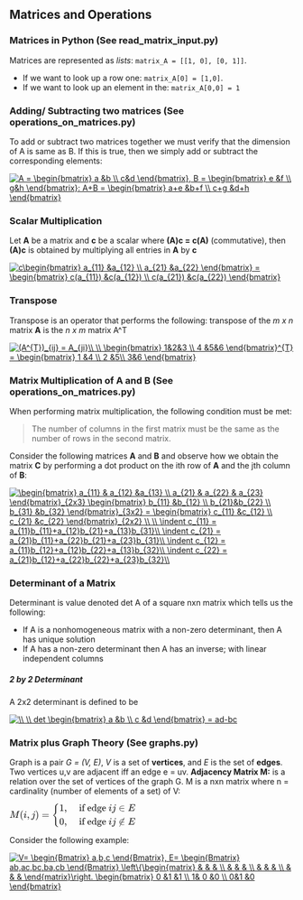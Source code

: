 ## Matrices and Operations

### Matrices in Python (See read_matrix_input.py)
Matrices are represented as _lists_:
`matrix_A = [[1, 0], [0, 1]]`.
* If we want to look up a row one: `matrix_A[0] = [1,0]`.
* If we want to look up an element in the: `matrix_A[0,0] = 1 `


### Adding/ Subtracting two matrices (See operations_on_matrices.py)

To add or subtract two matrices together we must verify that the dimension of A is same as B. If this is true, then we simply add or subtract the corresponding elements:

<a href="https://www.codecogs.com/eqnedit.php?latex=A&space;=&space;\begin{bmatrix}&space;a&space;&b&space;\\&space;c&d&space;\end{bmatrix},&space;B&space;=&space;\begin{bmatrix}&space;e&space;&f&space;\\&space;g&h&space;\end{bmatrix}:&space;A&plus;B&space;=&space;\begin{bmatrix}&space;a&plus;e&space;&b&plus;f&space;\\&space;c&plus;g&space;&d&plus;h&space;\end{bmatrix}" target="_blank"><img src="https://latex.codecogs.com/gif.latex?A&space;=&space;\begin{bmatrix}&space;a&space;&b&space;\\&space;c&d&space;\end{bmatrix},&space;B&space;=&space;\begin{bmatrix}&space;e&space;&f&space;\\&space;g&h&space;\end{bmatrix}:&space;A&plus;B&space;=&space;\begin{bmatrix}&space;a&plus;e&space;&b&plus;f&space;\\&space;c&plus;g&space;&d&plus;h&space;\end{bmatrix}" title="A = \begin{bmatrix} a &b \\ c&d \end{bmatrix}, B = \begin{bmatrix} e &f \\ g&h \end{bmatrix}: A+B = \begin{bmatrix} a+e &b+f \\ c+g &d+h \end{bmatrix}" /></a>

### Scalar Multiplication

Let **A** be a matrix and **c** be a scalar where **(A)c = c(A)** (commutative), then **(A)c** is obtained by multiplying all entries in **A** by **c**

<a href="https://www.codecogs.com/eqnedit.php?latex=c\begin{bmatrix}&space;a_{11}&space;&a_{12}&space;\\&space;a_{21}&space;&a_{22}&space;\end{bmatrix}&space;=&space;\begin{bmatrix}&space;c(a_{11})&space;&c(a_{12})&space;\\&space;c(a_{21})&space;&c(a_{22})&space;\end{bmatrix}" target="_blank"><img src="https://latex.codecogs.com/gif.latex?c\begin{bmatrix}&space;a_{11}&space;&a_{12}&space;\\&space;a_{21}&space;&a_{22}&space;\end{bmatrix}&space;=&space;\begin{bmatrix}&space;c(a_{11})&space;&c(a_{12})&space;\\&space;c(a_{21})&space;&c(a_{22})&space;\end{bmatrix}" title="c\begin{bmatrix} a_{11} &a_{12} \\ a_{21} &a_{22} \end{bmatrix} = \begin{bmatrix} c(a_{11}) &c(a_{12}) \\ c(a_{21}) &c(a_{22}) \end{bmatrix}" /></a>


### Transpose

Transpose is an operator that performs the following: transpose of the _m x n_ matrix **A** is the _n x m_ matrix A^T

<a href="https://www.codecogs.com/eqnedit.php?latex=(A^{T})_{ij}&space;=&space;A_{ji}\\&space;\\&space;\begin{bmatrix}&space;1&2&3&space;\\&space;4&space;&5&6&space;\end{bmatrix}^{T}&space;=&space;\begin{bmatrix}&space;1&space;&4&space;\\&space;2&space;&5\\&space;3&6&space;\end{bmatrix}" target="_blank"><img src="https://latex.codecogs.com/gif.latex?(A^{T})_{ij}&space;=&space;A_{ji}\\&space;\\&space;\begin{bmatrix}&space;1&2&3&space;\\&space;4&space;&5&6&space;\end{bmatrix}^{T}&space;=&space;\begin{bmatrix}&space;1&space;&4&space;\\&space;2&space;&5\\&space;3&6&space;\end{bmatrix}" title="(A^{T})_{ij} = A_{ji}\\ \\ \begin{bmatrix} 1&2&3 \\ 4 &5&6 \end{bmatrix}^{T} = \begin{bmatrix} 1 &4 \\ 2 &5\\ 3&6 \end{bmatrix}" /></a>


### Matrix Multiplication of A and B (See operations_on_matrices.py)

When performing matrix multiplication, the following condition must be met:
> The number of columns in the first matrix must be the same as the number of rows in the second matrix.

Consider the following matrices **A** and **B** and observe how we obtain the matrix **C** by performing a dot product on the ith row of **A** and the jth column of **B**:


<a href="https://www.codecogs.com/eqnedit.php?latex=\begin{bmatrix}&space;a_{11}&space;&&space;a_{12}&space;&a_{13}&space;\\&space;a_{21}&space;&&space;a_{22}&space;&&space;a_{23}&space;\end{bmatrix}_{2x3}&space;\begin{bmatrix}&space;b_{11}&space;&b_{12}&space;\\&space;b_{21}&b_{22}&space;\\&space;b_{31}&space;&b_{32}&space;\end{bmatrix}_{3x2}&space;=&space;\begin{bmatrix}&space;c_{11}&space;&c_{12}&space;\\&space;c_{21}&space;&c_{22}&space;\end{bmatrix}_{2x2}&space;\\&space;\\&space;\indent&space;c_{11}&space;=&space;a_{11}b_{11}&plus;a_{12}b_{21}&plus;a_{13}b_{31}\\&space;\indent&space;c_{21}&space;=&space;a_{21}b_{11}&plus;a_{22}b_{21}&plus;a_{23}b_{31}\\&space;\indent&space;c_{12}&space;=&space;a_{11}b_{12}&plus;a_{12}b_{22}&plus;a_{13}b_{32}\\&space;\indent&space;c_{22}&space;=&space;a_{21}b_{12}&plus;a_{22}b_{22}&plus;a_{23}b_{32}\\" target="_blank"><img src="https://latex.codecogs.com/gif.latex?\begin{bmatrix}&space;a_{11}&space;&&space;a_{12}&space;&a_{13}&space;\\&space;a_{21}&space;&&space;a_{22}&space;&&space;a_{23}&space;\end{bmatrix}_{2x3}&space;\begin{bmatrix}&space;b_{11}&space;&b_{12}&space;\\&space;b_{21}&b_{22}&space;\\&space;b_{31}&space;&b_{32}&space;\end{bmatrix}_{3x2}&space;=&space;\begin{bmatrix}&space;c_{11}&space;&c_{12}&space;\\&space;c_{21}&space;&c_{22}&space;\end{bmatrix}_{2x2}&space;\\&space;\\&space;\indent&space;c_{11}&space;=&space;a_{11}b_{11}&plus;a_{12}b_{21}&plus;a_{13}b_{31}\\&space;\indent&space;c_{21}&space;=&space;a_{21}b_{11}&plus;a_{22}b_{21}&plus;a_{23}b_{31}\\&space;\indent&space;c_{12}&space;=&space;a_{11}b_{12}&plus;a_{12}b_{22}&plus;a_{13}b_{32}\\&space;\indent&space;c_{22}&space;=&space;a_{21}b_{12}&plus;a_{22}b_{22}&plus;a_{23}b_{32}\\" title="\begin{bmatrix} a_{11} & a_{12} &a_{13} \\ a_{21} & a_{22} & a_{23} \end{bmatrix}_{2x3} \begin{bmatrix} b_{11} &b_{12} \\ b_{21}&b_{22} \\ b_{31} &b_{32} \end{bmatrix}_{3x2} = \begin{bmatrix} c_{11} &c_{12} \\ c_{21} &c_{22} \end{bmatrix}_{2x2} \\ \\ \indent c_{11} = a_{11}b_{11}+a_{12}b_{21}+a_{13}b_{31}\\ \indent c_{21} = a_{21}b_{11}+a_{22}b_{21}+a_{23}b_{31}\\ \indent c_{12} = a_{11}b_{12}+a_{12}b_{22}+a_{13}b_{32}\\ \indent c_{22} = a_{21}b_{12}+a_{22}b_{22}+a_{23}b_{32}\\" /></a>

### Determinant of a Matrix

Determinant is value denoted det A of a square nxn matrix which tells us the following:
* If A is a nonhomogeneous matrix with a non-zero determinant, then A has unique solution
* If A has a non-zero determinant then A has an inverse; with linear independent columns

##### 2 by 2 Determinant 

A 2x2 determinant is defined to be

<a href="https://www.codecogs.com/eqnedit.php?latex=\\&space;\\&space;det&space;\begin{bmatrix}&space;a&space;&b&space;\\&space;c&space;&d&space;\end{bmatrix}&space;=&space;ad-bc" target="_blank"><img src="https://latex.codecogs.com/gif.latex?\\&space;\\&space;det&space;\begin{bmatrix}&space;a&space;&b&space;\\&space;c&space;&d&space;\end{bmatrix}&space;=&space;ad-bc" title="\\ \\ det \begin{bmatrix} a &b \\ c &d \end{bmatrix} = ad-bc" /></a>

### Matrix plus Graph Theory (See graphs.py)

Graph is a pair _G = (V, E)_, _V_ is a set of **vertices**, and _E_ is the set of **edges**. Two vertices u,v are adjacent iff an edge e = uv.
**Adjacency Matrix M:** is a relation over the set of vertices of the graph G. M is a nxn matrix where n = cardinality (number of elements of a set) of V:

<svg xmlns="http://www.w3.org/2000/svg" width="29.217ex" height="5.43ex" role="img" focusable="false" viewBox="0 -1450 12913.8 2400" style="vertical-align: -2.149ex;"><g stroke="currentColor" fill="currentColor" stroke-width="0" transform="matrix(1 0 0 -1 0 0)"><g data-mml-node="math"><g data-mml-node="mi"><path data-c="4D" d="M289 629Q289 635 232 637Q208 637 201 638T194 648Q194 649 196 659Q197 662 198 666T199 671T201 676T203 679T207 681T212 683T220 683T232 684Q238 684 262 684T307 683Q386 683 398 683T414 678Q415 674 451 396L487 117L510 154Q534 190 574 254T662 394Q837 673 839 675Q840 676 842 678T846 681L852 683H948Q965 683 988 683T1017 684Q1051 684 1051 673Q1051 668 1048 656T1045 643Q1041 637 1008 637Q968 636 957 634T939 623Q936 618 867 340T797 59Q797 55 798 54T805 50T822 48T855 46H886Q892 37 892 35Q892 19 885 5Q880 0 869 0Q864 0 828 1T736 2Q675 2 644 2T609 1Q592 1 592 11Q592 13 594 25Q598 41 602 43T625 46Q652 46 685 49Q699 52 704 61Q706 65 742 207T813 490T848 631L654 322Q458 10 453 5Q451 4 449 3Q444 0 433 0Q418 0 415 7Q413 11 374 317L335 624L267 354Q200 88 200 79Q206 46 272 46H282Q288 41 289 37T286 19Q282 3 278 1Q274 0 267 0Q265 0 255 0T221 1T157 2Q127 2 95 1T58 0Q43 0 39 2T35 11Q35 13 38 25T43 40Q45 46 65 46Q135 46 154 86Q158 92 223 354T289 629Z"></path></g><g data-mml-node="mo" transform="translate(1051, 0)"><path data-c="28" d="M94 250Q94 319 104 381T127 488T164 576T202 643T244 695T277 729T302 750H315H319Q333 750 333 741Q333 738 316 720T275 667T226 581T184 443T167 250T184 58T225 -81T274 -167T316 -220T333 -241Q333 -250 318 -250H315H302L274 -226Q180 -141 137 -14T94 250Z"></path></g><g data-mml-node="mi" transform="translate(1440, 0)"><path data-c="69" d="M184 600Q184 624 203 642T247 661Q265 661 277 649T290 619Q290 596 270 577T226 557Q211 557 198 567T184 600ZM21 287Q21 295 30 318T54 369T98 420T158 442Q197 442 223 419T250 357Q250 340 236 301T196 196T154 83Q149 61 149 51Q149 26 166 26Q175 26 185 29T208 43T235 78T260 137Q263 149 265 151T282 153Q302 153 302 143Q302 135 293 112T268 61T223 11T161 -11Q129 -11 102 10T74 74Q74 91 79 106T122 220Q160 321 166 341T173 380Q173 404 156 404H154Q124 404 99 371T61 287Q60 286 59 284T58 281T56 279T53 278T49 278T41 278H27Q21 284 21 287Z"></path></g><g data-mml-node="mo" transform="translate(1785, 0)"><path data-c="2C" d="M78 35T78 60T94 103T137 121Q165 121 187 96T210 8Q210 -27 201 -60T180 -117T154 -158T130 -185T117 -194Q113 -194 104 -185T95 -172Q95 -168 106 -156T131 -126T157 -76T173 -3V9L172 8Q170 7 167 6T161 3T152 1T140 0Q113 0 96 17Z"></path></g><g data-mml-node="mi" transform="translate(2229.7, 0)"><path data-c="6A" d="M297 596Q297 627 318 644T361 661Q378 661 389 651T403 623Q403 595 384 576T340 557Q322 557 310 567T297 596ZM288 376Q288 405 262 405Q240 405 220 393T185 362T161 325T144 293L137 279Q135 278 121 278H107Q101 284 101 286T105 299Q126 348 164 391T252 441Q253 441 260 441T272 442Q296 441 316 432Q341 418 354 401T367 348V332L318 133Q267 -67 264 -75Q246 -125 194 -164T75 -204Q25 -204 7 -183T-12 -137Q-12 -110 7 -91T53 -71Q70 -71 82 -81T95 -112Q95 -148 63 -167Q69 -168 77 -168Q111 -168 139 -140T182 -74L193 -32Q204 11 219 72T251 197T278 308T289 365Q289 372 288 376Z"></path></g><g data-mml-node="mo" transform="translate(2641.7, 0)"><path data-c="29" d="M60 749L64 750Q69 750 74 750H86L114 726Q208 641 251 514T294 250Q294 182 284 119T261 12T224 -76T186 -143T145 -194T113 -227T90 -246Q87 -249 86 -250H74Q66 -250 63 -250T58 -247T55 -238Q56 -237 66 -225Q221 -64 221 250T66 725Q56 737 55 738Q55 746 60 749Z"></path></g><g data-mml-node="mo" transform="translate(3308.4, 0)"><path data-c="3D" d="M56 347Q56 360 70 367H707Q722 359 722 347Q722 336 708 328L390 327H72Q56 332 56 347ZM56 153Q56 168 72 173H708Q722 163 722 153Q722 140 707 133H70Q56 140 56 153Z"></path></g><g data-mml-node="mrow" transform="translate(4364.2, 0)"><g data-mml-node="mo"><path data-c="7B" d="M618 -943L612 -949H582L568 -943Q472 -903 411 -841T332 -703Q327 -682 327 -653T325 -350Q324 -28 323 -18Q317 24 301 61T264 124T221 171T179 205T147 225T132 234Q130 238 130 250Q130 255 130 258T131 264T132 267T134 269T139 272T144 275Q207 308 256 367Q310 436 323 519Q324 529 325 851Q326 1124 326 1154T332 1205Q369 1358 566 1443L582 1450H612L618 1444V1429Q618 1413 616 1411L608 1406Q599 1402 585 1393T552 1372T515 1343T479 1305T449 1257T429 1200Q425 1180 425 1152T423 851Q422 579 422 549T416 498Q407 459 388 424T346 364T297 318T250 284T214 264T197 254L188 251L205 242Q290 200 345 138T416 3Q421 -18 421 -48T423 -349Q423 -397 423 -472Q424 -677 428 -694Q429 -697 429 -699Q434 -722 443 -743T465 -782T491 -816T519 -845T548 -868T574 -886T595 -899T610 -908L616 -910Q618 -912 618 -928V-943Z"></path></g><g data-mml-node="mtable" transform="translate(750, 0)"><g data-mml-node="mtr" transform="translate(0, 700)"><g data-mml-node="mtd"><g data-mml-node="mn"><path data-c="31" d="M213 578L200 573Q186 568 160 563T102 556H83V602H102Q149 604 189 617T245 641T273 663Q275 666 285 666Q294 666 302 660V361L303 61Q310 54 315 52T339 48T401 46H427V0H416Q395 3 257 3Q121 3 100 0H88V46H114Q136 46 152 46T177 47T193 50T201 52T207 57T213 61V578Z"></path></g><g data-mml-node="mo" transform="translate(500, 0)"><path data-c="2C" d="M78 35T78 60T94 103T137 121Q165 121 187 96T210 8Q210 -27 201 -60T180 -117T154 -158T130 -185T117 -194Q113 -194 104 -185T95 -172Q95 -168 106 -156T131 -126T157 -76T173 -3V9L172 8Q170 7 167 6T161 3T152 1T140 0Q113 0 96 17Z"></path></g></g><g data-mml-node="mtd" transform="translate(1778, 0)"><g data-mml-node="mtext"><path data-c="A0" d=""></path><path data-c="69" d="M69 609Q69 637 87 653T131 669Q154 667 171 652T188 609Q188 579 171 564T129 549Q104 549 87 564T69 609ZM247 0Q232 3 143 3Q132 3 106 3T56 1L34 0H26V46H42Q70 46 91 49Q100 53 102 60T104 102V205V293Q104 345 102 359T88 378Q74 385 41 385H30V408Q30 431 32 431L42 432Q52 433 70 434T106 436Q123 437 142 438T171 441T182 442H185V62Q190 52 197 50T232 46H255V0H247Z" transform="translate(250, 0)"></path><path data-c="66" d="M273 0Q255 3 146 3Q43 3 34 0H26V46H42Q70 46 91 49Q99 52 103 60Q104 62 104 224V385H33V431H104V497L105 564L107 574Q126 639 171 668T266 704Q267 704 275 704T289 705Q330 702 351 679T372 627Q372 604 358 590T321 576T284 590T270 627Q270 647 288 667H284Q280 668 273 668Q245 668 223 647T189 592Q183 572 182 497V431H293V385H185V225Q185 63 186 61T189 57T194 54T199 51T206 49T213 48T222 47T231 47T241 46T251 46H282V0H273Z" transform="translate(528, 0)"></path><path data-c="20" d="" transform="translate(834, 0)"></path><path data-c="65" d="M28 218Q28 273 48 318T98 391T163 433T229 448Q282 448 320 430T378 380T406 316T415 245Q415 238 408 231H126V216Q126 68 226 36Q246 30 270 30Q312 30 342 62Q359 79 369 104L379 128Q382 131 395 131H398Q415 131 415 121Q415 117 412 108Q393 53 349 21T250 -11Q155 -11 92 58T28 218ZM333 275Q322 403 238 411H236Q228 411 220 410T195 402T166 381T143 340T127 274V267H333V275Z" transform="translate(1084, 0)"></path><path data-c="64" d="M376 495Q376 511 376 535T377 568Q377 613 367 624T316 637H298V660Q298 683 300 683L310 684Q320 685 339 686T376 688Q393 689 413 690T443 693T454 694H457V390Q457 84 458 81Q461 61 472 55T517 46H535V0Q533 0 459 -5T380 -11H373V44L365 37Q307 -11 235 -11Q158 -11 96 50T34 215Q34 315 97 378T244 442Q319 442 376 393V495ZM373 342Q328 405 260 405Q211 405 173 369Q146 341 139 305T131 211Q131 155 138 120T173 59Q203 26 251 26Q322 26 373 103V342Z" transform="translate(1528, 0)"></path><path data-c="67" d="M329 409Q373 453 429 453Q459 453 472 434T485 396Q485 382 476 371T449 360Q416 360 412 390Q410 404 415 411Q415 412 416 414V415Q388 412 363 393Q355 388 355 386Q355 385 359 381T368 369T379 351T388 325T392 292Q392 230 343 187T222 143Q172 143 123 171Q112 153 112 133Q112 98 138 81Q147 75 155 75T227 73Q311 72 335 67Q396 58 431 26Q470 -13 470 -72Q470 -139 392 -175Q332 -206 250 -206Q167 -206 107 -175Q29 -140 29 -75Q29 -39 50 -15T92 18L103 24Q67 55 67 108Q67 155 96 193Q52 237 52 292Q52 355 102 398T223 442Q274 442 318 416L329 409ZM299 343Q294 371 273 387T221 404Q192 404 171 388T145 343Q142 326 142 292Q142 248 149 227T179 192Q196 182 222 182Q244 182 260 189T283 207T294 227T299 242Q302 258 302 292T299 343ZM403 -75Q403 -50 389 -34T348 -11T299 -2T245 0H218Q151 0 138 -6Q118 -15 107 -34T95 -74Q95 -84 101 -97T122 -127T170 -155T250 -167Q319 -167 361 -139T403 -75Z" transform="translate(2084, 0)"></path><path data-c="65" d="M28 218Q28 273 48 318T98 391T163 433T229 448Q282 448 320 430T378 380T406 316T415 245Q415 238 408 231H126V216Q126 68 226 36Q246 30 270 30Q312 30 342 62Q359 79 369 104L379 128Q382 131 395 131H398Q415 131 415 121Q415 117 412 108Q393 53 349 21T250 -11Q155 -11 92 58T28 218ZM333 275Q322 403 238 411H236Q228 411 220 410T195 402T166 381T143 340T127 274V267H333V275Z" transform="translate(2584, 0)"></path><path data-c="A0" d="" transform="translate(3028, 0)"></path></g><g data-mml-node="mi" transform="translate(3278, 0)"><path data-c="69" d="M184 600Q184 624 203 642T247 661Q265 661 277 649T290 619Q290 596 270 577T226 557Q211 557 198 567T184 600ZM21 287Q21 295 30 318T54 369T98 420T158 442Q197 442 223 419T250 357Q250 340 236 301T196 196T154 83Q149 61 149 51Q149 26 166 26Q175 26 185 29T208 43T235 78T260 137Q263 149 265 151T282 153Q302 153 302 143Q302 135 293 112T268 61T223 11T161 -11Q129 -11 102 10T74 74Q74 91 79 106T122 220Q160 321 166 341T173 380Q173 404 156 404H154Q124 404 99 371T61 287Q60 286 59 284T58 281T56 279T53 278T49 278T41 278H27Q21 284 21 287Z"></path></g><g data-mml-node="mi" transform="translate(3623, 0)"><path data-c="6A" d="M297 596Q297 627 318 644T361 661Q378 661 389 651T403 623Q403 595 384 576T340 557Q322 557 310 567T297 596ZM288 376Q288 405 262 405Q240 405 220 393T185 362T161 325T144 293L137 279Q135 278 121 278H107Q101 284 101 286T105 299Q126 348 164 391T252 441Q253 441 260 441T272 442Q296 441 316 432Q341 418 354 401T367 348V332L318 133Q267 -67 264 -75Q246 -125 194 -164T75 -204Q25 -204 7 -183T-12 -137Q-12 -110 7 -91T53 -71Q70 -71 82 -81T95 -112Q95 -148 63 -167Q69 -168 77 -168Q111 -168 139 -140T182 -74L193 -32Q204 11 219 72T251 197T278 308T289 365Q289 372 288 376Z"></path></g><g data-mml-node="mo" transform="translate(4312.8, 0)"><path data-c="2208" d="M84 250Q84 372 166 450T360 539Q361 539 377 539T419 540T469 540H568Q583 532 583 520Q583 511 570 501L466 500Q355 499 329 494Q280 482 242 458T183 409T147 354T129 306T124 272V270H568Q583 262 583 250T568 230H124V228Q124 207 134 177T167 112T231 48T328 7Q355 1 466 0H570Q583 -10 583 -20Q583 -32 568 -40H471Q464 -40 446 -40T417 -41Q262 -41 172 45Q84 127 84 250Z"></path></g><g data-mml-node="mi" transform="translate(5257.6, 0)"><path data-c="45" d="M492 213Q472 213 472 226Q472 230 477 250T482 285Q482 316 461 323T364 330H312Q311 328 277 192T243 52Q243 48 254 48T334 46Q428 46 458 48T518 61Q567 77 599 117T670 248Q680 270 683 272Q690 274 698 274Q718 274 718 261Q613 7 608 2Q605 0 322 0H133Q31 0 31 11Q31 13 34 25Q38 41 42 43T65 46Q92 46 125 49Q139 52 144 61Q146 66 215 342T285 622Q285 629 281 629Q273 632 228 634H197Q191 640 191 642T193 659Q197 676 203 680H757Q764 676 764 669Q764 664 751 557T737 447Q735 440 717 440H705Q698 445 698 453L701 476Q704 500 704 528Q704 558 697 578T678 609T643 625T596 632T532 634H485Q397 633 392 631Q388 629 386 622Q385 619 355 499T324 377Q347 376 372 376H398Q464 376 489 391T534 472Q538 488 540 490T557 493Q562 493 565 493T570 492T572 491T574 487T577 483L544 351Q511 218 508 216Q505 213 492 213Z"></path></g></g></g><g data-mml-node="mtr" transform="translate(0, -700)"><g data-mml-node="mtd"><g data-mml-node="mn"><path data-c="30" d="M96 585Q152 666 249 666Q297 666 345 640T423 548Q460 465 460 320Q460 165 417 83Q397 41 362 16T301 -15T250 -22Q224 -22 198 -16T137 16T82 83Q39 165 39 320Q39 494 96 585ZM321 597Q291 629 250 629Q208 629 178 597Q153 571 145 525T137 333Q137 175 145 125T181 46Q209 16 250 16Q290 16 318 46Q347 76 354 130T362 333Q362 478 354 524T321 597Z"></path></g><g data-mml-node="mo" transform="translate(500, 0)"><path data-c="2C" d="M78 35T78 60T94 103T137 121Q165 121 187 96T210 8Q210 -27 201 -60T180 -117T154 -158T130 -185T117 -194Q113 -194 104 -185T95 -172Q95 -168 106 -156T131 -126T157 -76T173 -3V9L172 8Q170 7 167 6T161 3T152 1T140 0Q113 0 96 17Z"></path></g></g><g data-mml-node="mtd" transform="translate(1778, 0)"><g data-mml-node="mtext"><path data-c="A0" d=""></path><path data-c="69" d="M69 609Q69 637 87 653T131 669Q154 667 171 652T188 609Q188 579 171 564T129 549Q104 549 87 564T69 609ZM247 0Q232 3 143 3Q132 3 106 3T56 1L34 0H26V46H42Q70 46 91 49Q100 53 102 60T104 102V205V293Q104 345 102 359T88 378Q74 385 41 385H30V408Q30 431 32 431L42 432Q52 433 70 434T106 436Q123 437 142 438T171 441T182 442H185V62Q190 52 197 50T232 46H255V0H247Z" transform="translate(250, 0)"></path><path data-c="66" d="M273 0Q255 3 146 3Q43 3 34 0H26V46H42Q70 46 91 49Q99 52 103 60Q104 62 104 224V385H33V431H104V497L105 564L107 574Q126 639 171 668T266 704Q267 704 275 704T289 705Q330 702 351 679T372 627Q372 604 358 590T321 576T284 590T270 627Q270 647 288 667H284Q280 668 273 668Q245 668 223 647T189 592Q183 572 182 497V431H293V385H185V225Q185 63 186 61T189 57T194 54T199 51T206 49T213 48T222 47T231 47T241 46T251 46H282V0H273Z" transform="translate(528, 0)"></path><path data-c="20" d="" transform="translate(834, 0)"></path><path data-c="65" d="M28 218Q28 273 48 318T98 391T163 433T229 448Q282 448 320 430T378 380T406 316T415 245Q415 238 408 231H126V216Q126 68 226 36Q246 30 270 30Q312 30 342 62Q359 79 369 104L379 128Q382 131 395 131H398Q415 131 415 121Q415 117 412 108Q393 53 349 21T250 -11Q155 -11 92 58T28 218ZM333 275Q322 403 238 411H236Q228 411 220 410T195 402T166 381T143 340T127 274V267H333V275Z" transform="translate(1084, 0)"></path><path data-c="64" d="M376 495Q376 511 376 535T377 568Q377 613 367 624T316 637H298V660Q298 683 300 683L310 684Q320 685 339 686T376 688Q393 689 413 690T443 693T454 694H457V390Q457 84 458 81Q461 61 472 55T517 46H535V0Q533 0 459 -5T380 -11H373V44L365 37Q307 -11 235 -11Q158 -11 96 50T34 215Q34 315 97 378T244 442Q319 442 376 393V495ZM373 342Q328 405 260 405Q211 405 173 369Q146 341 139 305T131 211Q131 155 138 120T173 59Q203 26 251 26Q322 26 373 103V342Z" transform="translate(1528, 0)"></path><path data-c="67" d="M329 409Q373 453 429 453Q459 453 472 434T485 396Q485 382 476 371T449 360Q416 360 412 390Q410 404 415 411Q415 412 416 414V415Q388 412 363 393Q355 388 355 386Q355 385 359 381T368 369T379 351T388 325T392 292Q392 230 343 187T222 143Q172 143 123 171Q112 153 112 133Q112 98 138 81Q147 75 155 75T227 73Q311 72 335 67Q396 58 431 26Q470 -13 470 -72Q470 -139 392 -175Q332 -206 250 -206Q167 -206 107 -175Q29 -140 29 -75Q29 -39 50 -15T92 18L103 24Q67 55 67 108Q67 155 96 193Q52 237 52 292Q52 355 102 398T223 442Q274 442 318 416L329 409ZM299 343Q294 371 273 387T221 404Q192 404 171 388T145 343Q142 326 142 292Q142 248 149 227T179 192Q196 182 222 182Q244 182 260 189T283 207T294 227T299 242Q302 258 302 292T299 343ZM403 -75Q403 -50 389 -34T348 -11T299 -2T245 0H218Q151 0 138 -6Q118 -15 107 -34T95 -74Q95 -84 101 -97T122 -127T170 -155T250 -167Q319 -167 361 -139T403 -75Z" transform="translate(2084, 0)"></path><path data-c="65" d="M28 218Q28 273 48 318T98 391T163 433T229 448Q282 448 320 430T378 380T406 316T415 245Q415 238 408 231H126V216Q126 68 226 36Q246 30 270 30Q312 30 342 62Q359 79 369 104L379 128Q382 131 395 131H398Q415 131 415 121Q415 117 412 108Q393 53 349 21T250 -11Q155 -11 92 58T28 218ZM333 275Q322 403 238 411H236Q228 411 220 410T195 402T166 381T143 340T127 274V267H333V275Z" transform="translate(2584, 0)"></path><path data-c="A0" d="" transform="translate(3028, 0)"></path></g><g data-mml-node="mi" transform="translate(3278, 0)"><path data-c="69" d="M184 600Q184 624 203 642T247 661Q265 661 277 649T290 619Q290 596 270 577T226 557Q211 557 198 567T184 600ZM21 287Q21 295 30 318T54 369T98 420T158 442Q197 442 223 419T250 357Q250 340 236 301T196 196T154 83Q149 61 149 51Q149 26 166 26Q175 26 185 29T208 43T235 78T260 137Q263 149 265 151T282 153Q302 153 302 143Q302 135 293 112T268 61T223 11T161 -11Q129 -11 102 10T74 74Q74 91 79 106T122 220Q160 321 166 341T173 380Q173 404 156 404H154Q124 404 99 371T61 287Q60 286 59 284T58 281T56 279T53 278T49 278T41 278H27Q21 284 21 287Z"></path></g><g data-mml-node="mi" transform="translate(3623, 0)"><path data-c="6A" d="M297 596Q297 627 318 644T361 661Q378 661 389 651T403 623Q403 595 384 576T340 557Q322 557 310 567T297 596ZM288 376Q288 405 262 405Q240 405 220 393T185 362T161 325T144 293L137 279Q135 278 121 278H107Q101 284 101 286T105 299Q126 348 164 391T252 441Q253 441 260 441T272 442Q296 441 316 432Q341 418 354 401T367 348V332L318 133Q267 -67 264 -75Q246 -125 194 -164T75 -204Q25 -204 7 -183T-12 -137Q-12 -110 7 -91T53 -71Q70 -71 82 -81T95 -112Q95 -148 63 -167Q69 -168 77 -168Q111 -168 139 -140T182 -74L193 -32Q204 11 219 72T251 197T278 308T289 365Q289 372 288 376Z"></path></g><g data-mml-node="mo" transform="translate(4312.8, 0)"><path data-c="2209" d="M196 25Q84 109 84 250Q84 372 166 450T360 539Q361 539 375 539T413 540T460 540L547 707Q550 716 563 716Q570 716 575 712T581 703T583 696T505 540H568Q583 532 583 520Q583 511 570 501L484 500L366 270H568Q583 262 583 250T568 230H346L247 38Q284 16 328 7Q355 1 466 0H570Q583 -10 583 -20Q583 -32 568 -40H471Q464 -40 447 -40T419 -41Q304 -41 228 3Q117 -211 115 -212Q111 -215 104 -215T92 -212T86 -204T84 -197Q84 -190 89 -183L196 25ZM214 61L301 230H124V228Q124 196 147 147T214 61ZM321 270L440 500Q353 499 329 494Q280 482 242 458T183 409T147 354T129 306T124 272V270H321Z"></path></g><g data-mml-node="mi" transform="translate(5257.6, 0)"><path data-c="45" d="M492 213Q472 213 472 226Q472 230 477 250T482 285Q482 316 461 323T364 330H312Q311 328 277 192T243 52Q243 48 254 48T334 46Q428 46 458 48T518 61Q567 77 599 117T670 248Q680 270 683 272Q690 274 698 274Q718 274 718 261Q613 7 608 2Q605 0 322 0H133Q31 0 31 11Q31 13 34 25Q38 41 42 43T65 46Q92 46 125 49Q139 52 144 61Q146 66 215 342T285 622Q285 629 281 629Q273 632 228 634H197Q191 640 191 642T193 659Q197 676 203 680H757Q764 676 764 669Q764 664 751 557T737 447Q735 440 717 440H705Q698 445 698 453L701 476Q704 500 704 528Q704 558 697 578T678 609T643 625T596 632T532 634H485Q397 633 392 631Q388 629 386 622Q385 619 355 499T324 377Q347 376 372 376H398Q464 376 489 391T534 472Q538 488 540 490T557 493Q562 493 565 493T570 492T572 491T574 487T577 483L544 351Q511 218 508 216Q505 213 492 213Z"></path></g></g></g></g><g data-mml-node="mo" transform="translate(8549.6, 0)"></g></g></g></g></svg>

Consider the following example:

<a href="https://www.codecogs.com/eqnedit.php?latex=V=&space;\begin{Bmatrix}&space;a,b,c&space;\end{Bmatrix},&space;E=&space;\begin{Bmatrix}&space;ab,ac,bc,ba,cb&space;\end{Bmatrix}&space;\left\{\begin{matrix}&space;&&space;&&space;&&space;\\&space;&&space;&&space;&&space;\\&space;&&space;&&space;&&space;\\&space;&&space;&&space;&&space;\end{matrix}\right.&space;\begin{bmatrix}&space;0&space;&1&space;&1&space;\\&space;1&&space;0&space;&0&space;\\&space;0&1&space;&0&space;\end{bmatrix}" target="_blank"><img src="https://latex.codecogs.com/gif.latex?V=&space;\begin{Bmatrix}&space;a,b,c&space;\end{Bmatrix},&space;E=&space;\begin{Bmatrix}&space;ab,ac,bc,ba,cb&space;\end{Bmatrix}&space;\left\{\begin{matrix}&space;&&space;&&space;&&space;\\&space;&&space;&&space;&&space;\\&space;&&space;&&space;&&space;\\&space;&&space;&&space;&&space;\end{matrix}\right.&space;\begin{bmatrix}&space;0&space;&1&space;&1&space;\\&space;1&&space;0&space;&0&space;\\&space;0&1&space;&0&space;\end{bmatrix}" title="V= \begin{Bmatrix} a,b,c \end{Bmatrix}, E= \begin{Bmatrix} ab,ac,bc,ba,cb \end{Bmatrix} \left\{\begin{matrix} & & & \\ & & & \\ & & & \\ & & & \end{matrix}\right. \begin{bmatrix} 0 &1 &1 \\ 1& 0 &0 \\ 0&1 &0 \end{bmatrix}" /></a>




